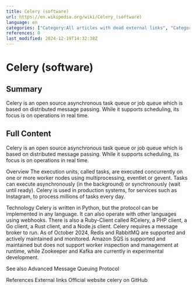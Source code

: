 ```yaml
---
title: Celery (software)
url: https://en.wikipedia.org/wiki/Celery_(software)
language: en
categories: ["Category:All articles with dead external links", "Category:All stub articles", "Category:Articles lacking reliable references from July 2024", "Category:Articles with dead external links from November 2019", "Category:Articles with permanently dead external links", "Category:Articles with short description", "Category:Concurrent programming libraries", "Category:Free and open-source software stubs", "Category:Free software programmed in Python", "Category:Free system software", "Category:Inter-process communication", "Category:Message-oriented middleware", "Category:Official website different in Wikidata and Wikipedia", "Category:Python (programming language) software", "Category:Short description matches Wikidata", "Category:Software using the BSD license"]
references: 0
last_modified: 2024-12-19T14:32:38Z
---
```


# Celery (software)

## Summary

Celery is an open source asynchronous task queue or job queue which is based on distributed message passing. While it supports scheduling, its focus is on operations in real time.

## Full Content

Celery is an open source asynchronous task queue or job queue which is based on distributed message passing. While it supports scheduling, its focus is on operations in real time.

Overview
The execution units, called tasks, are executed concurrently on one or more worker nodes using multiprocessing, eventlet or gevent. Tasks can execute asynchronously (in the background) or synchronously (wait until ready). Celery is used in production systems, for services such as Instagram, to process millions of tasks every day.

Technology
Celery is written in Python, but the protocol can be implemented in any language. It can also operate with other languages using webhooks. There is also a Ruby-Client called RCelery, a PHP client, a Go client, a Rust client, and a Node.js client.
Celery requires a message broker to run. As of October 2024, Redis and RabbitMQ are supported and actively maintained and monitored. Amazon SQS is supported and maintained but does not support worker inspection and management at runtime, while Zookeeper and Kafka are currently in experimental development.

See also
Advanced Message Queuing Protocol

References
External links
Official website
celery on GitHub
